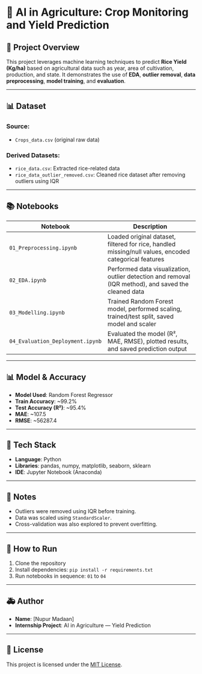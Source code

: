 # 🌾 AI in Agriculture: Crop Monitoring and Yield Prediction

## 📄 Project Overview

This project leverages machine learning techniques to predict **Rice Yield (Kg/ha)** based on agricultural data such as year, area of cultivation, production, and state. It demonstrates the use of **EDA**, **outlier removal**, **data preprocessing**, **model training**, and **evaluation**.

---

## 📊 Dataset

### Source:

- `Crops_data.csv` (original raw data)

### Derived Datasets:

- `rice_data.csv`: Extracted rice-related data
- `rice_data_outlier_removed.csv`: Cleaned rice dataset after removing outliers using IQR

---

## 📚 Notebooks

| Notebook                         | Description                                                                                           |
| -------------------------------- | ----------------------------------------------------------------------------------------------------- |
| `01_Preprocessing.ipynb`         | Loaded original dataset, filtered for rice, handled missing/null values, encoded categorical features |
| `02_EDA.ipynb`                   | Performed data visualization, outlier detection and removal (IQR method), and saved the cleaned data  |
| `03_Modelling.ipynb`             | Trained Random Forest model, performed scaling, trained/test split, saved model and scaler            |
| `04_Evaluation_Deployment.ipynb` | Evaluated the model (R², MAE, RMSE), plotted results, and saved prediction output                     |

---

## 📊 Model & Accuracy

- **Model Used**: Random Forest Regressor
- **Train Accuracy**: ~99.2%
- **Test Accuracy (R²)**: ~95.4%
- **MAE**: ~107.5
- **RMSE**: ~56287.4

---

## 🔧 Tech Stack

- **Language**: Python
- **Libraries**: pandas, numpy, matplotlib, seaborn, sklearn
- **IDE**: Jupyter Notebook (Anaconda)

---

## 📢 Notes

- Outliers were removed using IQR before training.
- Data was scaled using `StandardScaler`.
- Cross-validation was also explored to prevent overfitting.

---

## 🚀 How to Run

1. Clone the repository
2. Install dependencies: `pip install -r requirements.txt`
3. Run notebooks in sequence: `01` to `04`

---

## 🚑 Author

- **Name**: [Nupur Madaan]
- **Internship Project**: AI in Agriculture — Yield Prediction

---

## 📅 License

This project is licensed under the [MIT License](LICENSE).


